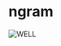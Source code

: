 # ngram
![WELL](https://user-images.githubusercontent.com/55843588/70908836-3eebc280-201d-11ea-9d5b-d98b9beea526.png)
